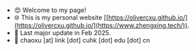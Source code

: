 - 😍 Welcome to my page!
- 🌐 This is my personal website [[https://olivercxu.github.io/](https://olivercxu.github.io/](https://www.zhengxing.tech/)).
- 📅 Last major update in Feb 2025. 
- 📧 chaoxu [at] link [dot] cuhk [dot] edu [dot] cn
